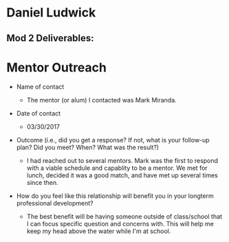 # Daniel Ludwick

## Mod 2 Deliverables:
# Mentor Outreach

* Name of contact
  * The mentor (or alum) I contacted was Mark Miranda.

* Date of contact
  * 03/30/2017

* Outcome (i.e., did you get a response? If not, what is your follow-up plan? Did you meet? When? What was the result?)

  *  I had reached out to several mentors. Mark was the first to respond with a viable schedule and capablity to be a mentor. We met for lunch, decided it was a good match, and have met up several times since then.

* How do you feel like this relationship will benefit you in your longterm professional development? 

  * The best benefit will be having someone outside of class/school that I can focus specific question and concerns with. This will help me keep my head above the water while I'm at school.
